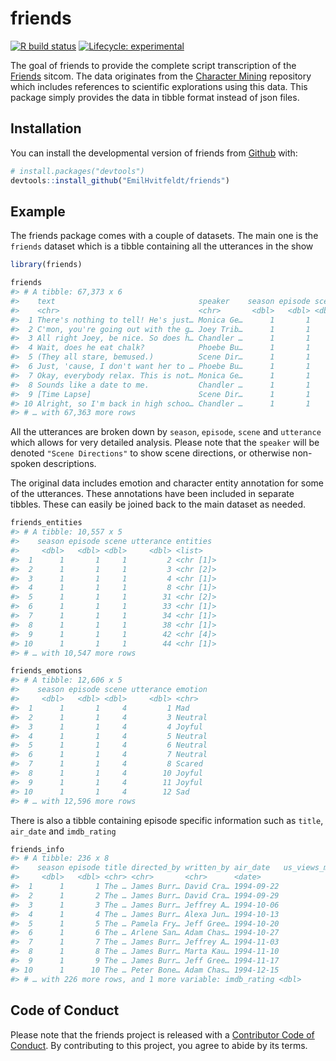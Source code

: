 
<!-- README.md is generated from README.Rmd. Please edit that file -->

# friends

<!-- badges: start -->

[![R build
status](https://github.com/EmilHvitfeldt/friends/workflows/R-CMD-check/badge.svg)](https://github.com/EmilHvitfeldt/friends/actions)
[![Lifecycle:
experimental](https://img.shields.io/badge/lifecycle-experimental-orange.svg)](https://www.tidyverse.org/lifecycle/#experimental)
<!-- badges: end -->

The goal of friends to provide the complete script transcription of the
[Friends](https://en.wikipedia.org/wiki/Friends) sitcom. The data
originates from the [Character
Mining](https://github.com/emorynlp/character-mining) repository which
includes references to scientific explorations using this data. This
package simply provides the data in tibble format instead of json files.

## Installation

You can install the developmental version of friends from
[Github](http://github.com/) with:

``` r
# install.packages("devtools")
devtools::install_github("EmilHvitfeldt/friends")
```

## Example

The friends package comes with a couple of datasets. The main one is the
`friends` dataset which is a tibble containing all the utterances in the
show

``` r
library(friends)

friends
#> # A tibble: 67,373 x 6
#>    text                                speaker    season episode scene utterance
#>    <chr>                               <chr>       <dbl>   <dbl> <dbl>     <dbl>
#>  1 There's nothing to tell! He's just… Monica Ge…      1       1     1         1
#>  2 C'mon, you're going out with the g… Joey Trib…      1       1     1         2
#>  3 All right Joey, be nice. So does h… Chandler …      1       1     1         3
#>  4 Wait, does he eat chalk?            Phoebe Bu…      1       1     1         4
#>  5 (They all stare, bemused.)          Scene Dir…      1       1     1         5
#>  6 Just, 'cause, I don't want her to … Phoebe Bu…      1       1     1         6
#>  7 Okay, everybody relax. This is not… Monica Ge…      1       1     1         7
#>  8 Sounds like a date to me.           Chandler …      1       1     1         8
#>  9 [Time Lapse]                        Scene Dir…      1       1     1         9
#> 10 Alright, so I'm back in high schoo… Chandler …      1       1     1        10
#> # … with 67,363 more rows
```

All the utterances are broken down by `season`, `episode`, `scene` and
`utterance` which allows for very detailed analysis. Please note that
the `speaker` will be denoted `"Scene Directions"` to show scene
directions, or otherwise non-spoken descriptions.

The original data includes emotion and character entity annotation for
some of the utterances. These annotations have been included in separate
tibbles. These can easily be joined back to the main dataset as needed.

``` r
friends_entities
#> # A tibble: 10,557 x 5
#>    season episode scene utterance entities 
#>     <dbl>   <dbl> <dbl>     <dbl> <list>   
#>  1      1       1     1         2 <chr [1]>
#>  2      1       1     1         3 <chr [2]>
#>  3      1       1     1         4 <chr [1]>
#>  4      1       1     1         8 <chr [1]>
#>  5      1       1     1        31 <chr [2]>
#>  6      1       1     1        33 <chr [1]>
#>  7      1       1     1        34 <chr [1]>
#>  8      1       1     1        38 <chr [1]>
#>  9      1       1     1        42 <chr [4]>
#> 10      1       1     1        44 <chr [1]>
#> # … with 10,547 more rows

friends_emotions
#> # A tibble: 12,606 x 5
#>    season episode scene utterance emotion
#>     <dbl>   <dbl> <dbl>     <dbl> <chr>  
#>  1      1       1     4         1 Mad    
#>  2      1       1     4         3 Neutral
#>  3      1       1     4         4 Joyful 
#>  4      1       1     4         5 Neutral
#>  5      1       1     4         6 Neutral
#>  6      1       1     4         7 Neutral
#>  7      1       1     4         8 Scared 
#>  8      1       1     4        10 Joyful 
#>  9      1       1     4        11 Joyful 
#> 10      1       1     4        12 Sad    
#> # … with 12,596 more rows
```

There is also a tibble containing episode specific information such as
`title`, `air_date` and `imdb_rating`

``` r
friends_info
#> # A tibble: 236 x 8
#>    season episode title directed_by written_by air_date   us_views_millio…
#>     <dbl>   <dbl> <chr> <chr>       <chr>      <date>                <dbl>
#>  1      1       1 The … James Burr… David Cra… 1994-09-22             21.5
#>  2      1       2 The … James Burr… David Cra… 1994-09-29             20.2
#>  3      1       3 The … James Burr… Jeffrey A… 1994-10-06             19.5
#>  4      1       4 The … James Burr… Alexa Jun… 1994-10-13             19.7
#>  5      1       5 The … Pamela Fry… Jeff Gree… 1994-10-20             18.6
#>  6      1       6 The … Arlene San… Adam Chas… 1994-10-27             18.2
#>  7      1       7 The … James Burr… Jeffrey A… 1994-11-03             23.5
#>  8      1       8 The … James Burr… Marta Kau… 1994-11-10             21.1
#>  9      1       9 The … James Burr… Jeff Gree… 1994-11-17             23.1
#> 10      1      10 The … Peter Bone… Adam Chas… 1994-12-15             19.9
#> # … with 226 more rows, and 1 more variable: imdb_rating <dbl>
```

## Code of Conduct

Please note that the friends project is released with a [Contributor
Code of
Conduct](https://contributor-covenant.org/version/2/0/CODE_OF_CONDUCT.html).
By contributing to this project, you agree to abide by its terms.
